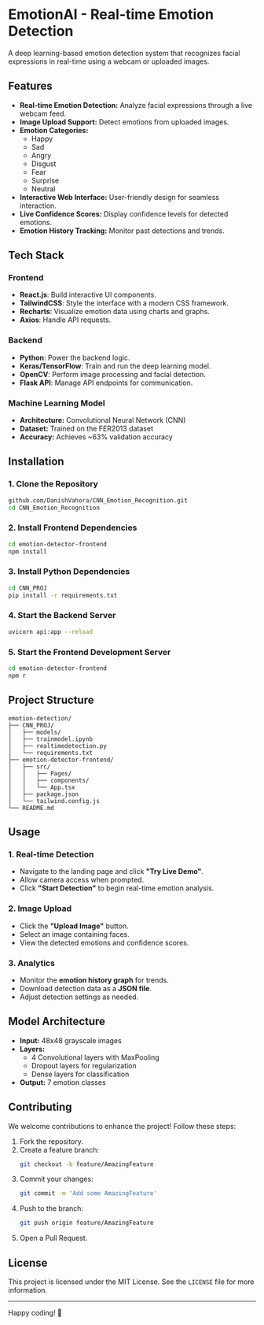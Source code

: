 # EmotionAI - Real-time Emotion Detection

A deep learning-based emotion detection system that recognizes facial expressions in real-time using a webcam or uploaded images.

## Features

- **Real-time Emotion Detection:** Analyze facial expressions through a live webcam feed.
- **Image Upload Support:** Detect emotions from uploaded images.
- **Emotion Categories:**
  - Happy
  - Sad
  - Angry
  - Disgust
  - Fear
  - Surprise
  - Neutral
- **Interactive Web Interface:** User-friendly design for seamless interaction.
- **Live Confidence Scores:** Display confidence levels for detected emotions.
- **Emotion History Tracking:** Monitor past detections and trends.

## Tech Stack

### Frontend

- **React.js**: Build interactive UI components.
- **TailwindCSS**: Style the interface with a modern CSS framework.
- **Recharts**: Visualize emotion data using charts and graphs.
- **Axios**: Handle API requests.

### Backend

- **Python**: Power the backend logic.
- **Keras/TensorFlow**: Train and run the deep learning model.
- **OpenCV**: Perform image processing and facial detection.
- **Flask API**: Manage API endpoints for communication.

### Machine Learning Model

- **Architecture:** Convolutional Neural Network (CNN)
- **Dataset:** Trained on the FER2013 dataset
- **Accuracy:** Achieves \~63% validation accuracy

## Installation

### 1. Clone the Repository

```bash
github.com/DanishVahora/CNN_Emotion_Recognition.git
cd CNN_Emotion_Recognition
```

### 2. Install Frontend Dependencies

```bash
cd emotion-detector-frontend
npm install
```

### 3. Install Python Dependencies

```bash
cd CNN_PROJ
pip install -r requirements.txt
```

### 4. Start the Backend Server

```bash
uvicorn api:app --reload
```

### 5. Start the Frontend Development Server

```bash
cd emotion-detector-frontend
npm r
```

## Project Structure

```plaintext
emotion-detection/
├── CNN_PROJ/
│   ├── models/
│   ├── trainmodel.ipynb
│   ├── realtimedetection.py
│   └── requirements.txt
├── emotion-detector-frontend/
│   ├── src/
│   │   ├── Pages/
│   │   ├── components/
│   │   └── App.tsx
│   ├── package.json
│   └── tailwind.config.js
└── README.md
```

## Usage

### 1. Real-time Detection

- Navigate to the landing page and click **"Try Live Demo"**.
- Allow camera access when prompted.
- Click **"Start Detection"** to begin real-time emotion analysis.

### 2. Image Upload

- Click the **"Upload Image"** button.
- Select an image containing faces.
- View the detected emotions and confidence scores.

### 3. Analytics

- Monitor the **emotion history graph** for trends.
- Download detection data as a **JSON file**.
- Adjust detection settings as needed.

## Model Architecture

- **Input:** 48x48 grayscale images
- **Layers:**
  - 4 Convolutional layers with MaxPooling
  - Dropout layers for regularization
  - Dense layers for classification
- **Output:** 7 emotion classes

## Contributing

We welcome contributions to enhance the project! Follow these steps:

1. Fork the repository.
2. Create a feature branch:
   ```bash
   git checkout -b feature/AmazingFeature
   ```
3. Commit your changes:
   ```bash
   git commit -m 'Add some AmazingFeature'
   ```
4. Push to the branch:
   ```bash
   git push origin feature/AmazingFeature
   ```
5. Open a Pull Request.

## License

This project is licensed under the MIT License. See the `LICENSE` file for more information.

---

Happy coding! 🚀

